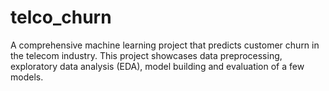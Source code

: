 # telco_churn
 A comprehensive machine learning project that predicts customer churn in the telecom industry. This project showcases data preprocessing, exploratory data analysis (EDA), model building and evaluation of a few models.
